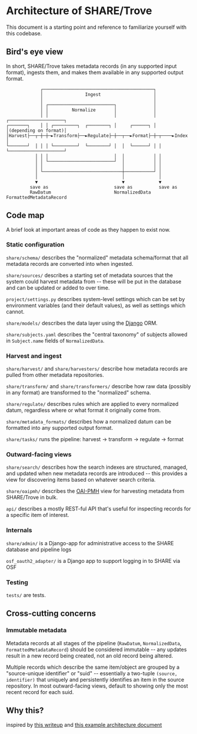 # Architecture of SHARE/Trove

This document is a starting point and reference to familiarize yourself with this codebase.

## Bird's eye view
In short, SHARE/Trove takes metadata records (in any supported input format),
ingests them, and makes them available in any supported output format.
```
             ┌──────────────────────────────────────────┐
             │                Ingest                    │
             │                                          │
             │ ┌─────────────────────────┐              │
             │ │         Normalize       │              │
             │ │                         │              │      ┌─────────────────────┐
┌───────┐    │ │ ┌─────────┐  ┌────────┐ │     ┌──────┐ │      │(depending on format)│
│Harvest├──┬─┼─┼─►Transform├──►Regulate├─┼──┬──►Format├─┼─┬────►Index                │
└───────┘  │ │ │ └─────────┘  └────────┘ │  │  └──────┘ │ │    └─────────────────────┘
           │ │ │                         │  │           │ │
           │ │ └─────────────────────────┘  │           │ │
           │ │                              │           │ │
           │ └──────────────────────────────┼───────────┘ │
           │                                │             │
           ▼                                ▼             ▼
         save as                         save as          save as
         RawDatum                        NormalizedData   FormattedMetadataRecord
```


## Code map

A brief look at important areas of code as they happen to exist now.

### Static configuration

`share/schema/` describes the "normalized" metadata schema/format that all
metadata records are converted into when ingested.

`share/sources/` describes a starting set of metadata sources that the system
could harvest metadata from -- these will be put in the database and can be
updated or added to over time.

`project/settings.py` describes system-level settings which can be set by
environment variables (and their default values), as well as settings
which cannot.

`share/models/` describes the data layer using the [Django](https://www.djangoproject.com/) ORM.

`share/subjects.yaml` describes the "central taxonomy" of subjects allowed
in `Subject.name` fields of `NormalizedData`.

### Harvest and ingest

`share/harvest/` and `share/harvesters/` describe how metadata records
are pulled from other metadata repositories.

`share/transform/` and `share/transformers/` describe how raw data (possibly
in any format) are transformed to the "normalized" schema.

`share/regulate/` describes rules which are applied to every normalized datum,
regardless where or what format it originally come from.

`share/metadata_formats/` describes how a normalized datum can be formatted
into any supported output format.

`share/tasks/` runs the pipeline: harvest -> transform -> regulate -> format

### Outward-facing views

`share/search/` describes how the search indexes are structured, managed, and
updated when new metadata records are introduced -- this provides a view for
discovering items based on whatever search criteria.

`share/oaipmh/` describes the [OAI-PMH](https://www.openarchives.org/OAI/openarchivesprotocol.html)
view for harvesting metadata from SHARE/Trove in bulk.

`api/` describes a mostly REST-ful API that's useful for inspecting records for
a specific item of interest.

### Internals

`share/admin/` is a Django-app for administrative access to the SHARE database
and pipeline logs

`osf_oauth2_adapter/` is a Django app to support logging in to SHARE via OSF

### Testing

`tests/` are tests.

## Cross-cutting concerns

### Immutable metadata

Metadata records at all stages of the pipeline (`RawDatum`, `NormalizedData`,
`FormattedMetadataRecord`) should be considered immutable -- any updates 
result in a new record being created, not an old record being altered.

Multiple records which describe the same item/object are grouped by a
"source-unique identifier" or "suid" -- essentially a two-tuple
`(source, identifier)` that uniquely and persistently identifies an item in
the source repository. In most outward-facing views, default to showing only
the most recent record for each suid.

## Why this?
inspired by [this writeup](https://matklad.github.io/2021/02/06/ARCHITECTURE.md.html)
and [this example architecture document](https://github.com/rust-analyzer/rust-analyzer/blob/d7c99931d05e3723d878bea5dc26766791fa4e69/docs/dev/architecture.md)
